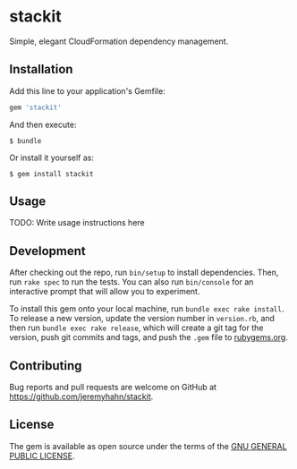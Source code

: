 # stackit

Simple, elegant CloudFormation dependency management.

## Installation

Add this line to your application's Gemfile:

```ruby
gem 'stackit'
```

And then execute:

    $ bundle

Or install it yourself as:

    $ gem install stackit

## Usage

TODO: Write usage instructions here

## Development

After checking out the repo, run `bin/setup` to install dependencies. Then, run `rake spec` to run the tests. You can also run `bin/console` for an interactive prompt that will allow you to experiment.

To install this gem onto your local machine, run `bundle exec rake install`. To release a new version, update the version number in `version.rb`, and then run `bundle exec rake release`, which will create a git tag for the version, push git commits and tags, and push the `.gem` file to [rubygems.org](https://rubygems.org).

## Contributing

Bug reports and pull requests are welcome on GitHub at https://github.com/jeremyhahn/stackit.


## License

The gem is available as open source under the terms of the [GNU GENERAL PUBLIC LICENSE](http://www.gnu.org/licenses/gpl-3.0.en.html).
